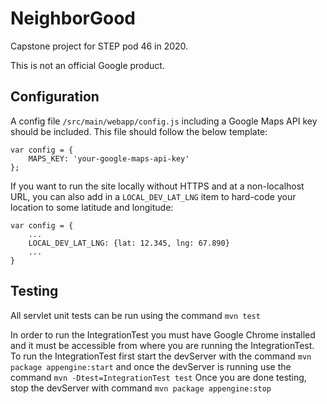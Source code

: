 # NeighborGood

Capstone project for STEP pod 46 in 2020.

This is not an official Google product.

## Configuration

A config file `/src/main/webapp/config.js` including a Google Maps API key should be included. This file should follow the below template:

```
var config = {
    MAPS_KEY: 'your-google-maps-api-key'
};
```

If you want to run the site locally without HTTPS and at a non-localhost URL,
you can also add in a `LOCAL_DEV_LAT_LNG` item to hard-code your location to
some latitude and longitude:

```
var config = {
    ...
    LOCAL_DEV_LAT_LNG: {lat: 12.345, lng: 67.890}
    ...
}
```
## Testing

All servlet unit tests can be run using the command `mvn test`

In order to run the IntegrationTest you must have Google Chrome installed and it must be accessible from where you are running the IntegrationTest.
To run the IntegrationTest first start the devServer with the command `mvn package appengine:start` and once the devServer is running use the command `mvn -Dtest=IntegrationTest test`
Once you are done testing, stop the devServer with command `mvn package appengine:stop`

